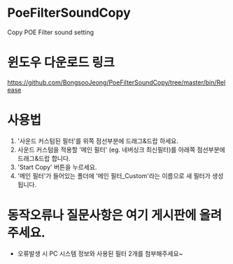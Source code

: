 # PoeFilterSoundCopy
Copy POE Filter sound setting

# 윈도우 다운로드 링크
https://github.com/BongsooJeong/PoeFilterSoundCopy/tree/master/bin/Release

# 사용법
1. '사운드 커스텀된 필터'를 위쪽 점선부분에 드래그&드랍 하세요.
2. 사운드 커스텀을 적용할 '메인 필터' (eg. 네버싱크 최신필터)를 아래쪽 점선부분에 드래그&드랍 합니다.
3. 'Start Copy' 버튼을 누르세요.
4. '메인 필터'가 들어있는 폴더에 '메인 필터_Custom'라는 이름으로 새 필터가 생성됩니다.

# 동작오류나 질문사항은 여기 게시판에 올려주세요.
- 오류발생 시 PC 시스템 정보와 사용된 필터 2개를 첨부해주세요~
